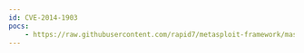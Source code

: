 ```yaml
---
id: CVE-2014-1903
pocs:
    - https://raw.githubusercontent.com/rapid7/metasploit-framework/master/modules/exploits/unix/webapp/freepbx_config_exec.rb
---
```

